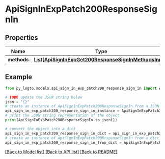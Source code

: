 # ApiSignInExpPatch200ResponseSignIn


## Properties

Name | Type | Description | Notes
------------ | ------------- | ------------- | -------------
**methods** | [**List[ApiSignInExpGet200ResponseSignInMethodsInner]**](ApiSignInExpGet200ResponseSignInMethodsInner.md) |  | 

## Example

```python
from py_logto.models.api_sign_in_exp_patch200_response_sign_in import ApiSignInExpPatch200ResponseSignIn

# TODO update the JSON string below
json = "{}"
# create an instance of ApiSignInExpPatch200ResponseSignIn from a JSON string
api_sign_in_exp_patch200_response_sign_in_instance = ApiSignInExpPatch200ResponseSignIn.from_json(json)
# print the JSON string representation of the object
print(ApiSignInExpPatch200ResponseSignIn.to_json())

# convert the object into a dict
api_sign_in_exp_patch200_response_sign_in_dict = api_sign_in_exp_patch200_response_sign_in_instance.to_dict()
# create an instance of ApiSignInExpPatch200ResponseSignIn from a dict
api_sign_in_exp_patch200_response_sign_in_from_dict = ApiSignInExpPatch200ResponseSignIn.from_dict(api_sign_in_exp_patch200_response_sign_in_dict)
```
[[Back to Model list]](../README.md#documentation-for-models) [[Back to API list]](../README.md#documentation-for-api-endpoints) [[Back to README]](../README.md)



